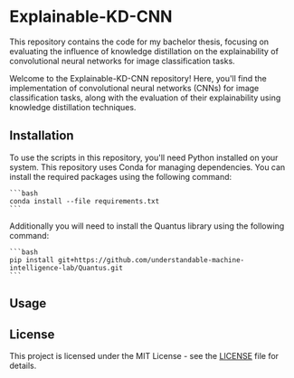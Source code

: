 # Explainable-KD-CNN

This repository contains the code for my bachelor thesis, focusing on evaluating the influence of knowledge distillation on the explainability of convolutional neural networks for image classification tasks.

Welcome to the Explainable-KD-CNN repository! Here, you'll find the implementation of convolutional neural networks (CNNs) for image classification tasks, along with the evaluation of their explainability using knowledge distillation techniques.

## Installation

To use the scripts in this repository, you'll need Python installed on your system. This repository uses Conda for managing dependencies. You can install the required packages using the following command:

    ```bash
    conda install --file requirements.txt
    ```

Additionally you will need to install the Quantus library using the following command:
    
    ```bash
    pip install git+https://github.com/understandable-machine-intelligence-lab/Quantus.git
    ```

## Usage




## License

This project is licensed under the MIT License - see the [LICENSE](LICENSE) file for details.